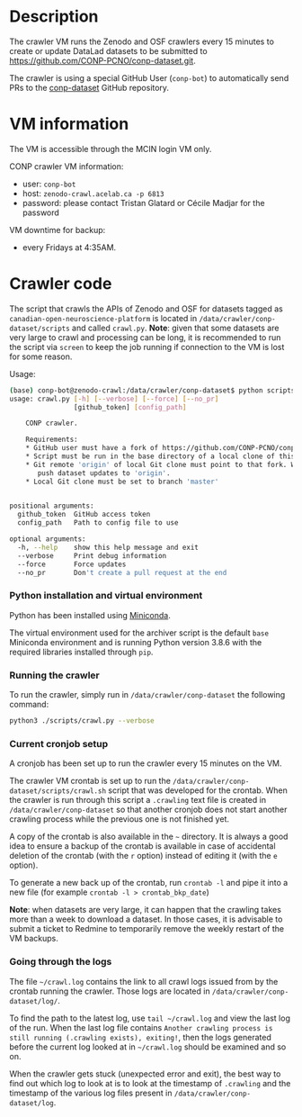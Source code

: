 # Description

The crawler VM runs the Zenodo and OSF crawlers every 15 minutes to create or update DataLad
datasets to be submitted to https://github.com/CONP-PCNO/conp-dataset.git.

The crawler is using a special GitHub User (`conp-bot`) to automatically send PRs to the 
[conp-dataset](https://github.com/CONP-PCNO/conp-dataset.git) GitHub repository.

# VM information

The VM is accessible through the MCIN login VM only.

CONP crawler VM information:
- user: `conp-bot`
- host: `zenodo-crawl.acelab.ca -p 6813`
- password: please contact Tristan Glatard or Cécile Madjar for the password

VM downtime for backup: 
- every Fridays at 4:35AM.


# Crawler code

The script that crawls the APIs of Zenodo and OSF for datasets tagged as `canadian-open-neuroscience-platform`
is located in `/data/crawler/conp-dataset/scripts` and called `crawl.py`.
**Note**: given that some datasets are very large to crawl and processing can be long, it is recommended to run
the script via `screen` to keep the job running if connection to the VM is lost for some reason.

Usage:
```bash
(base) conp-bot@zenodo-crawl:/data/crawler/conp-dataset$ python scripts/crawl.py -h
usage: crawl.py [-h] [--verbose] [--force] [--no_pr]
                [github_token] [config_path]

    CONP crawler.

    Requirements:
    * GitHub user must have a fork of https://github.com/CONP-PCNO/conp-dataset
    * Script must be run in the base directory of a local clone of this fork
    * Git remote 'origin' of local Git clone must point to that fork. Warning: this script will
       push dataset updates to 'origin'.
    * Local Git clone must be set to branch 'master'
    

positional arguments:
  github_token  GitHub access token
  config_path   Path to config file to use

optional arguments:
  -h, --help    show this help message and exit
  --verbose     Print debug information
  --force       Force updates
  --no_pr       Don't create a pull request at the end
```

### Python installation and virtual environment

Python has been installed using [Miniconda](https://docs.conda.io/en/latest/miniconda.html). 

The virtual environment used for the archiver script is the default `base` Miniconda environment and is running 
Python version 3.8.6 with the required libraries installed through `pip`.

### Running the crawler

To run the crawler, simply run in `/data/crawler/conp-dataset` the following command:

```bash
python3 ./scripts/crawl.py --verbose
```

### Current cronjob setup

A cronjob has been set up to run the crawler every 15 minutes on the VM.

The crawler VM crontab is set up to run the `/data/crawler/conp-dataset/scripts/crawl.sh` script that was 
developed for the crontab. When the crawler is run through this script a `.crawling` text file is created 
in `/data/crawler/conp-dataset` so that another cronjob does not start another crawling process while the 
previous one is not finished yet.

A copy of the crontab is also available in the `~` directory. It is always a good idea to ensure a 
backup of the crontab is available in case of accidental deletion of the crontab (with the `r` option) instead 
of editing it (with the `e` option).

To generate a new back up of the crontab, run `crontab -l` and pipe it into a new file (for example
`crontab -l > crontab_bkp_date`)

**Note**: when datasets are very large, it can happen that the crawling takes more than a week to download
a dataset. In those cases, it is advisable to submit a ticket to Redmine to temporarily remove the weekly 
restart of the VM backups.


### Going through the logs

The file `~/crawl.log` contains the link to all crawl logs issued from by the crontab running the crawler.
Those logs are located in `/data/crawler/conp-dataset/log/`.

To find the path to the latest log, use `tail ~/crawl.log` and view the last log of the run. 
When the last log file contains `Another crawling process is still running (.crawling exists), exiting!`,
then the logs generated before the current log looked at in `~/crawl.log` should be examined and so on.

When the crawler gets stuck (unexpected error and exit), the best way to find out which log to look at
is to look at the timestamp of `.crawling` and the timestamp of the various log files present in 
`/data/crawler/conp-dataset/log`.
